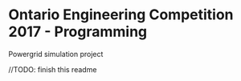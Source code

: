 # Ontario Engineering Competition 2017 - Programming

Powergrid simulation project

//TODO: finish this readme
